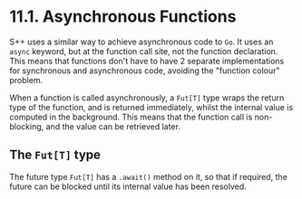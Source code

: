 # 11.1. Asynchronous Functions

S++ uses a similar way to achieve asynchronous code to `Go`. It uses an `async` keyword, but at the function call
site, not the function declaration. This means that functions don't have to have 2 separate implementations for
synchronous and asynchronous code, avoiding the "function colour" problem.

When a function is called asynchronously, a `Fut[T]` type wraps the return type of the function, and is returned
immediately, whilst the internal value is computed in the background. This means that the function call is
non-blocking, and the value can be retrieved later.

## The `Fut[T]` type

The future type `Fut[T]` has a `.await()` method on it, so that if required, the future can be blocked until its
internal value has been resolved.
